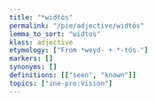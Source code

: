 ```yaml
---
title: "*widtós"
permalink: "/pie/adjective/widtós"
lemma_to_sort: "widtos"
klass: adjective
etymology: ["From *weyd- +‎ *-tós."]
markers: []
synonyms: []
definitions: [["seen", "known"]]
topics: ["ine-pro:Vision"]
---
```


